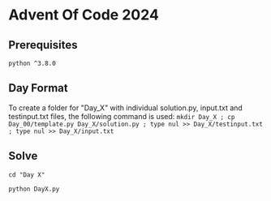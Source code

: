 # Advent Of Code 2024

## Prerequisites

`python ^3.8.0`

## Day Format

To create a folder for "Day_X" with individual solution.py, input.txt and testinput.txt files, the following command is used:
`mkdir Day_X ; cp Day_00/template.py Day_X/solution.py ; type nul >> Day_X/testinput.txt ; type nul >> Day_X/input.txt`

## Solve

`cd "Day X"`

`python DayX.py`